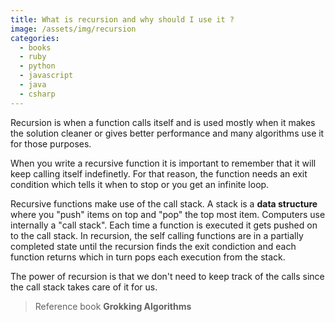 ```yaml
---
title: What is recursion and why should I use it ?
image: /assets/img/recursion
categories:
  - books
  - ruby
  - python
  - javascript
  - java
  - csharp
---
```


Recursion is when a function calls itself and is used mostly when it makes the
solution cleaner or gives better performance and many algorithms use it for those
purposes.

When you write a recursive function it is important to remember that it will
keep calling itself indefinetly. For that reason, the function needs an exit
condition which tells it when to stop or you get an infinite loop.

Recursive functions make use of the call stack. A stack is a **data structure**
where you "push" items on top and "pop" the top most item. Computers use
internally a "call stack". Each time a function is executed it gets pushed on
to the call stack. In recursion, the self calling functions are in a partially
completed state until the recursion finds the exit condiction and each function
returns which in turn pops each execution from the stack.

The power of recursion is that we don't need to keep track of the calls since
the call stack takes care of it for us.

> Reference book **Grokking Algorithms**
